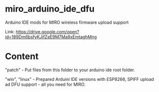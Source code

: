# miro_arduino_ide_dfu
Arduino IDE mods for MIRO wireless firmware upload support

Link: https://drive.google.com/open?id=189Dm6bsfyKJjfZeE9M7Ma9xEmtaghMng

# Content
"patсh" - Put files from this folder to your arduino ide root folder.

"win", "linux" - Prepared Arduini IDE versions with ESP8266, SPIFF upload ad DFU support - all you need for MIRO.
